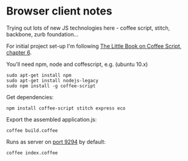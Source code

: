 # Browser client notes

Trying out lots of new JS technologies here - coffee script, stitch,
backbone, zurb foundation...

For initial project set-up I'm following [The Little Book on Coffee Script, chapter 6](http://arcturo.github.io/library/coffeescript/06_applications.html).

You'll need npm, node and coffescript, e.g. (ubuntu 10.x)
```
sudo apt-get install npm
sudo apt-get install nodejs-legacy
sudo npm install -g coffee-script
```

Get dependencies:
```
npm install coffee-script stitch express eco
```

Export the assembled application.js:
```
coffee build.coffee
```

Runs as server on [port 9294](http://127.0.0.1:9294) by default:
```
coffee index.coffee
```

